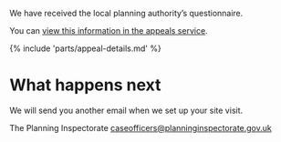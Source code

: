 We have received the local planning authority’s questionnaire.

You can [view this information in the appeals service]({{front_office_url}}/appeals/{{appeal_reference_number}}).

{% include 'parts/appeal-details.md' %}

# What happens next

We will send you another email when we set up your site visit.

The Planning Inspectorate
caseofficers@planninginspectorate.gov.uk
